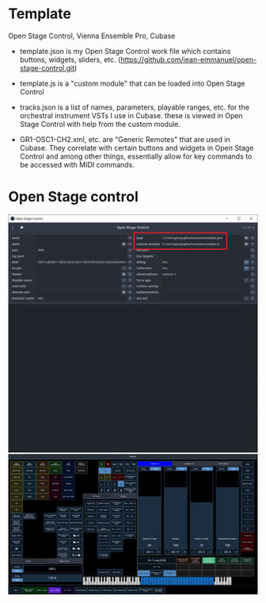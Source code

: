 # Template
Open Stage Control, Vienna Ensemble Pro, Cubase

- template.json is my Open Stage Control work file which contains buttons, widgets, sliders, etc. (https://github.com/jean-emmanuel/open-stage-control.git)

- template.js is a "custom module" that can be loaded into Open Stage Control

- tracks.json is a list of names, parameters, playable ranges, etc. for the orchestral instrument VSTs I use in Cubase. these is viewed in Open Stage Control with help from the custom module.

- GR1-OSC1-CH2.xml, etc. are "Generic Remotes" that are used in Cubase. They correlate with certain buttons and widgets in Open Stage Control and among other things, essentially allow for key commands to be accessed with MIDI commands.

# Open Stage control
![the OSC launcher](./Images/osc-launcher.png)
![the OSC client with my work file loaded](./Images/template.png)
